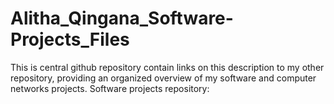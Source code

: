 # Alitha_Qingana_Software-Projects_Files
This is central github repository contain links on this description to my other repository, providing an organized overview of my software and computer networks projects.  Software projects repository: 
